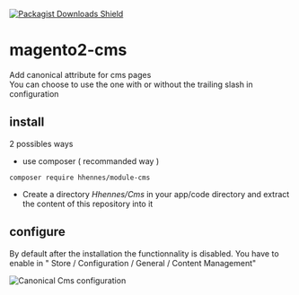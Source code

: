 [![Packagist Downloads Shield](https://img.shields.io/packagist/dt/hhennes/module-cms?label=packagist)](https://packagist.org/packages/hhennes/module-cms)

# magento2-cms
Add canonical attribute for cms pages  
You can choose to use the one with or without the trailing slash in configuration

## install

2 possibles ways

 - use composer ( recommanded way ) 

```
composer require hhennes/module-cms
```

- Create a directory *Hhennes/Cms* in your app/code directory and extract the content of this repository into it

## configure

By default after the installation the functionnality is disabled.
You have to enable in " Store / Configuration / General / Content Management" 

<img src="https://www.h-hennes.fr/blog/wp-content/uploads/2021/03/magento-cms-canonical.png" alt="Canonical Cms configuration" />
